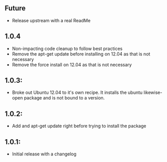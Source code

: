 ## Future
* Release upstream with a real ReadMe

## 1.0.4
* Non-impacting code cleanup to follow best practices
* Remove the apt-get update before installing on 12.04 as that is not necessary
* Remove the force install on 12.04 as that is not necessary

## 1.0.3:
* Broke out Ubuntu 12.04 to it's own recipe. It installs the ubuntu likewise-open package and is not bound to a version.

## 1.0.2:
* Add and apt-get update right before trying to install the package

## 1.0.1:
* Initial release with a changelog
